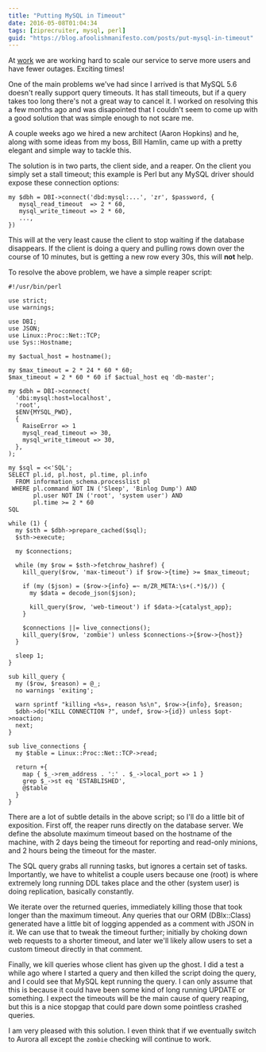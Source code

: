 ```yaml
---
title: "Putting MySQL in Timeout"
date: 2016-05-08T01:04:34
tags: [ziprecruiter, mysql, perl]
guid: "https://blog.afoolishmanifesto.com/posts/put-mysql-in-timeout"
---
```

At [work](https://www.ziprecruiter.com) we are working hard to scale our service to serve more users and have
fewer outages.  Exciting times!

One of the main problems we've had since I arrived is that MySQL 5.6 doesn't
really support query timeouts.  It has stall timeouts, but if a query takes too
long there's not a great way to cancel it.  I worked on resolving this a few
months ago and was disapointed that I couldn't seem to come up with a good
solution that was simple enough to not scare me.

A couple weeks ago we hired a new architect (Aaron Hopkins) and he, along with
some ideas from my boss, Bill Hamlin, came up with a pretty elegant and simple
way to tackle this.

The solution is in two parts, the client side, and a reaper.  On the client you
simply set a stall timeout; this example is Perl but any MySQL driver should
expose these connection options:

```
my $dbh = DBI->connect('dbd:mysql:...', 'zr', $password, {
   mysql_read_timeout  => 2 * 60,
   mysql_write_timeout => 2 * 60,
   ...,
})
```

This will at the very least cause the client to stop waiting if the database
disappears.  If the client is doing a query and pulling rows down over the
course of 10 minutes, but is getting a new row every 30s, this will **not**
help.

To resolve the above problem, we have a simple reaper script:

```
#!/usr/bin/perl

use strict;
use warnings;

use DBI;
use JSON;
use Linux::Proc::Net::TCP;
use Sys::Hostname;

my $actual_host = hostname();

my $max_timeout = 2 * 24 * 60 * 60;
$max_timeout = 2 * 60 * 60 if $actual_host eq 'db-master';

my $dbh = DBI->connect(
  'dbi:mysql:host=localhost',
  'root',
  $ENV{MYSQL_PWD},
  {
    RaiseError => 1
    mysql_read_timeout => 30,
    mysql_write_timeout => 30,
  },
);

my $sql = <<'SQL';
SELECT pl.id, pl.host, pl.time, pl.info
  FROM information_schema.processlist pl
 WHERE pl.command NOT IN ('Sleep', 'Binlog Dump') AND
       pl.user NOT IN ('root', 'system user') AND
       pl.time >= 2 * 60
SQL

while (1) {
  my $sth = $dbh->prepare_cached($sql);
  $sth->execute;

  my $connections;

  while (my $row = $sth->fetchrow_hashref) {
    kill_query($row, 'max-timeout') if $row->{time} >= $max_timeout;

    if (my ($json) = ($row->{info} =~ m/ZR_META:\s+(.*)$/)) {
      my $data = decode_json($json);

      kill_query($row, 'web-timeout') if $data->{catalyst_app};
    }

    $connections ||= live_connections();
    kill_query($row, 'zombie') unless $connections->{$row->{host}}
  }

  sleep 1;
}

sub kill_query {
  my ($row, $reason) = @_;
  no warnings 'exiting';

  warn sprintf "killing «%s», reason %s\n", $row->{info}, $reason;
  $dbh->do("KILL CONNECTION ?", undef, $row->{id}) unless $opt->noaction;
  next;
}

sub live_connections {
  my $table = Linux::Proc::Net::TCP->read;

  return +{
    map { $_->rem_address . ':' . $_->local_port => 1 }
    grep $_->st eq 'ESTABLISHED',
    @$table
  }
}
```

There are a lot of subtle details in the above script; so I'll do a little bit
of exposition.  First off, the reaper runs directly on the database server.
We define the absolute maximum timeout based on the hostname of the machine,
with 2 days being the timeout for reporting and read-only minions, and 2 hours
being the timeout for the master.

The SQL query grabs all running tasks, but ignores a certain set of tasks.
Importantly, we have to whitelist a couple users because one (root) is where
extremely long running DDL takes place and the other (system user) is doing
replication, basically constantly.

We iterate over the returned queries, immediately killing those that took longer
than the maximum timeout.  Any queries that our ORM (DBIx::Class) generated have
a little bit of logging appended as a comment with JSON in it.  We can use that
to tweak the timeout further; initially by choking down web requests to a
shorter timeout, and later we'll likely allow users to set a custom timeout
directly in that comment.

Finally, we kill queries whose client has given up the ghost.  I did a test a
while ago where I started a query and then killed the script doing the query,
and I could see that MySQL kept running the query.  I can only assume that this
is because it could have been some kind of long running UPDATE or something.  I
expect the timeouts will be the main cause of query reaping, but this is a nice
stopgap that could pare down some pointless crashed queries.

I am very pleased with this solution.  I even think that if we eventually switch
to Aurora all except the `zombie` checking will continue to work.

